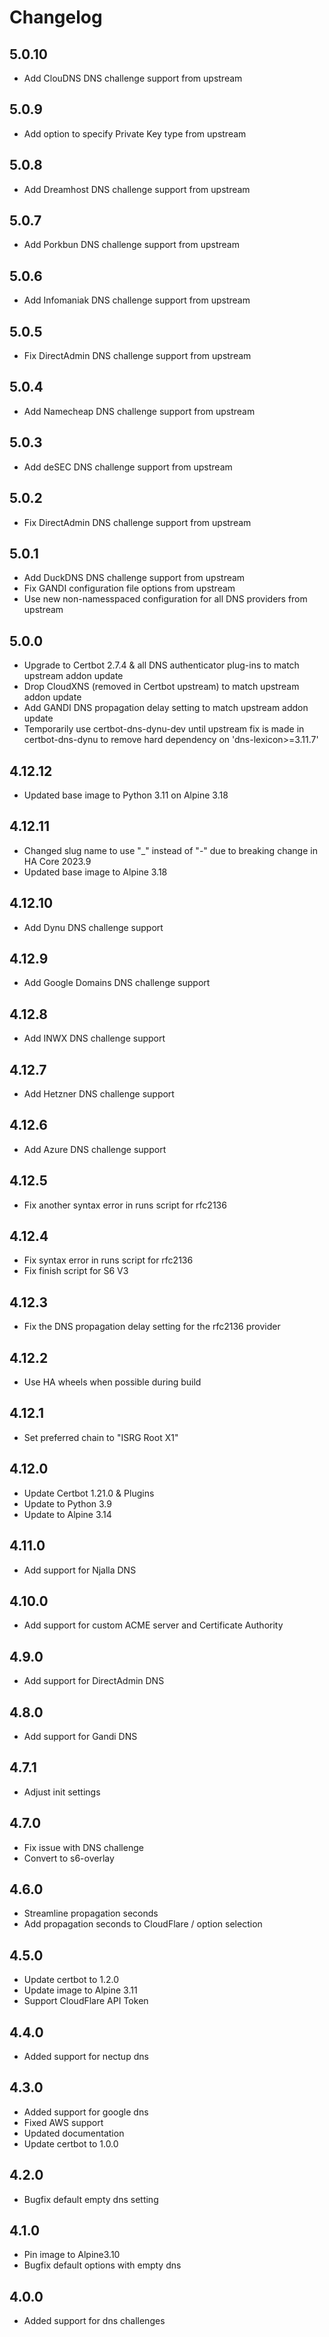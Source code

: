 # Changelog

## 5.0.10

- Add ClouDNS DNS challenge support from upstream

## 5.0.9

- Add option to specify Private Key type from upstream

## 5.0.8

- Add Dreamhost DNS challenge support from upstream

## 5.0.7

- Add Porkbun DNS challenge support from upstream

## 5.0.6

- Add Infomaniak DNS challenge support from upstream

## 5.0.5

- Fix DirectAdmin DNS challenge support from upstream

## 5.0.4

- Add Namecheap DNS challenge support from upstream

## 5.0.3

- Add deSEC DNS challenge support from upstream

## 5.0.2

- Fix DirectAdmin DNS challenge support from upstream

## 5.0.1

- Add DuckDNS DNS challenge support from upstream
- Fix GANDI configuration file options from upstream
- Use new non-namesspaced configuration for all DNS providers from upstream

## 5.0.0

- Upgrade to Certbot 2.7.4 & all DNS authenticator plug-ins to match upstream addon update
- Drop CloudXNS (removed in Certbot upstream) to match upstream addon update
- Add GANDI DNS propagation delay setting to match upstream addon update
- Temporarily use certbot-dns-dynu-dev until upstream fix is made in certbot-dns-dynu to remove hard dependency on 'dns-lexicon>=3.11.7'

## 4.12.12

- Updated base image to Python 3.11 on Alpine 3.18

## 4.12.11

- Changed slug name to use "_" instead of "-" due to breaking change in HA Core 2023.9
- Updated base image to Alpine 3.18

## 4.12.10

- Add Dynu DNS challenge support

## 4.12.9

- Add Google Domains DNS challenge support

## 4.12.8

- Add INWX DNS challenge support

## 4.12.7

- Add Hetzner DNS challenge support

## 4.12.6

- Add Azure DNS challenge support

## 4.12.5

- Fix another syntax error in runs script for rfc2136

## 4.12.4

- Fix syntax error in runs script for rfc2136
- Fix finish script for S6 V3

## 4.12.3

- Fix the DNS propagation delay setting for the rfc2136 provider

## 4.12.2

- Use HA wheels when possible during build

## 4.12.1

- Set preferred chain to "ISRG Root X1"

## 4.12.0

- Update Certbot 1.21.0 & Plugins
- Update to Python 3.9
- Update to Alpine 3.14

## 4.11.0

- Add support for Njalla DNS

## 4.10.0

- Add support for custom ACME server and Certificate Authority

## 4.9.0

- Add support for DirectAdmin DNS

## 4.8.0

- Add support for Gandi DNS

## 4.7.1

- Adjust init settings

## 4.7.0

- Fix issue with DNS challenge
- Convert to s6-overlay

## 4.6.0

- Streamline propagation seconds
- Add propagation seconds to CloudFlare / option selection

## 4.5.0

- Update certbot to 1.2.0
- Update image to Alpine 3.11
- Support CloudFlare API Token

## 4.4.0

- Added support for nectup dns

## 4.3.0

- Added support for google dns
- Fixed AWS support
- Updated documentation
- Update certbot to 1.0.0

## 4.2.0

- Bugfix default empty dns setting

## 4.1.0

- Pin image to Alpine3.10
- Bugfix default options with empty dns

## 4.0.0

- Added support for dns challenges
